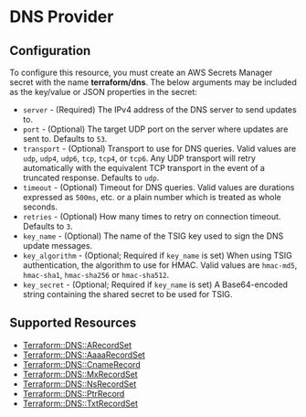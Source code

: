 # DNS Provider

## Configuration

To configure this resource, you must create an AWS Secrets Manager secret with the name **terraform/dns**. The below arguments may be included as the key/value or JSON properties in the secret:

* `server` - (Required) The IPv4 address of the DNS server to send updates to.
* `port` - (Optional) The target UDP port on the server where updates are sent to. Defaults to `53`.
* `transport` - (Optional) Transport to use for DNS queries. Valid values are `udp`, `udp4`, `udp6`, `tcp`, `tcp4`, or `tcp6`. Any UDP transport will retry automatically with the equivalent TCP transport in the event of a truncated response. Defaults to `udp`.
* `timeout` - (Optional) Timeout for DNS queries. Valid values are durations expressed as `500ms`, etc. or a plain number which is treated as whole seconds.
* `retries` - (Optional) How many times to retry on connection timeout. Defaults to `3`.
* `key_name` - (Optional) The name of the TSIG key used to sign the DNS update messages.
* `key_algorithm` - (Optional; Required if `key_name` is set) When using TSIG authentication, the algorithm to use for HMAC. Valid values are `hmac-md5`, `hmac-sha1`, `hmac-sha256` or `hmac-sha512`.
* `key_secret` - (Optional; Required if `key_name` is set)
    A Base64-encoded string containing the shared secret to be used for TSIG.


## Supported Resources

* [Terraform::DNS::ARecordSet](ARecordSet.md)
* [Terraform::DNS::AaaaRecordSet](AaaaRecordSet.md)
* [Terraform::DNS::CnameRecord](CnameRecord.md)
* [Terraform::DNS::MxRecordSet](MxRecordSet.md)
* [Terraform::DNS::NsRecordSet](NsRecordSet.md)
* [Terraform::DNS::PtrRecord](PtrRecord.md)
* [Terraform::DNS::TxtRecordSet](TxtRecordSet.md)